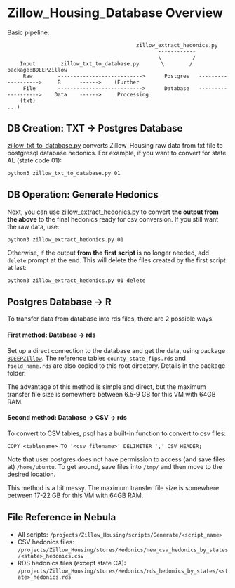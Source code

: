 # Zillow_Housing_Database Overview

Basic pipeline:
```
                                         zillow_extract_hedonics.py
                                                ------------                                                
                                                \          /                                                
    Input        zillow_txt_to_database.py       \        /  package:BDEEPZillow                                              
     Raw        --------------------------->      Postgres   ------------------->     R      ------>    (Further   
     File       --------------------------->      Database   ------------------->    Data    ------>     Processing
    (txt)                                                                                          ...)      
```

## DB Creation: TXT -> Postgres Database
[zillow_txt_to_database.py](./DB_creation/zillow_txt_to_database.py) converts Zillow_Housing raw data from txt file to postgresql database hedonics. For example, if you want to convert for state AL (state code 01):
```
python3 zillow_txt_to_database.py 01
```

## DB Operation: Generate Hedonics
Next, you can use [zillow_extract_hedonics.py](./DB_operations/zillow_extract_hedonics.py) to convert **the output from the above** to the final hedonics ready for csv conversion. If you still want the raw data, use:
```
python3 zillow_extract_hedonics.py 01
```
Otherwise, if the output **from the first script** is no longer needed, add `delete` prompt at the end. This will delete the files created by the first script at last:
```
python3 zillow_extract_hedonics.py 01 delete
```

## Postgres Database -> R
To transfer data from database into rds files, there are 2 possible ways.

#### First method: Database -> rds

Set up a direct connection to the database and get the data, using package [`BDEEPZillow`](./BDEEPZillow/). The reference tables `county_state_fips.rds` and `field_name.rds` are also copied to this root directory. Details in the package folder.

The advantage of this method is simple and direct, but the maximum transfer file size is somewhere between 6.5-9 GB for this VM with 64GB RAM.

#### Second method: Database -> CSV -> rds

To convert to CSV tables, psql has a built-in function to convert to csv files:
```
COPY <tablename> TO '<csv filename>' DELIMITER ',' CSV HEADER;
```
Note that user postgres does not have permission to access (and save files at) `/home/ubuntu`. To get around, save files into `/tmp/` and then move to the desired location.

This method is a bit messy. The maximum transfer file size is somewhere between 17-22 GB for this VM with 64GB RAM.

## File Reference in Nebula
- All scripts: `/projects/Zillow_Housing/scripts/Generate/<script_name>`
- CSV hedonics files: `/projects/Zillow_Housing/stores/Hedonics/new_csv_hedonics_by_states/<state>_hedonics.csv`
- RDS hedonics files (except state CA): `/projects/Zillow_Housing/stores/Hedonics/rds_hedonics_by_states/<state>_hedonics.rds`
